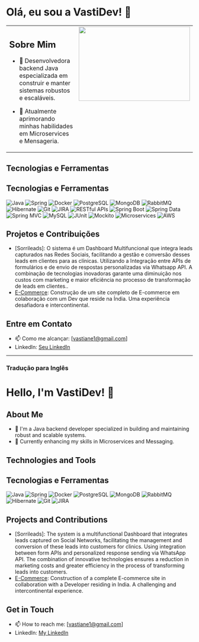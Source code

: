 # Olá, eu sou a VastiDev! 👋

<!-- Início da tabela para layout lado a lado -->
<table border="0">
 <tr>
  <td width="65%" valign="top">

## Sobre Mim
- 🔭 Desenvolvedora backend Java especializada em construir e manter sistemas robustos e escaláveis.
- 🌱 Atualmente aprimorando minhas habilidades em Microservices e Mensageria.

  </td>
  <!-- Certifique-se de que a próxima célula da tabela está diretamente ao lado da tag de fechamento do td anterior -->
  <td width="50%" valign="top">

<img src="https://media0.giphy.com/media/LMcB8XospGZO8UQq87/200w.webp?cid=ecf05e47jceqlv6p9dyzv08b6quo2sw1vlpr9e5c7up4gipo&rid=200w.webp&ct=g" width="300" height="200" />

  </td>
 </tr>
</table>
<!-- Fim da tabela -->

## Tecnologias e Ferramentas
## Tecnologias e Ferramentas
![Java](https://img.shields.io/badge/-Java-007396?style=flat-square&logo=java)
![Spring](https://img.shields.io/badge/-Spring-6DB33F?style=flat-square&logo=spring)
![Docker](https://img.shields.io/badge/-Docker-2496ED?style=flat-square&logo=docker)
![PostgreSQL](https://img.shields.io/badge/-PostgreSQL-4169E1?style=flat-square&logo=postgresql)
![MongoDB](https://img.shields.io/badge/-MongoDB-47A248?style=flat-square&logo=mongodb)
![RabbitMQ](https://img.shields.io/badge/-RabbitMQ-FF6600?style=flat-square&logo=rabbitmq)
![Hibernate](https://img.shields.io/badge/-Hibernate-59666C?style=flat-square&logo=hibernate)
![Git](https://img.shields.io/badge/-Git-F05032?style=flat-square&logo=git)
![JIRA](https://img.shields.io/badge/-JIRA-0052CC?style=flat-square&logo=jira)
![RESTful APIs](https://img.shields.io/badge/-RESTful%20APIs-009688?style=flat-square&logo=java&logoColor=white)
![Spring Boot](https://img.shields.io/badge/-Spring%20Boot-6DB33F?style=flat-square&logo=spring-boot)
![Spring Data](https://img.shields.io/badge/-Spring%20Data-6DB33F?style=flat-square&logo=spring)
![Spring MVC](https://img.shields.io/badge/-Spring%20MVC-6DB33F?style=flat-square&logo=spring)
![MySQL](https://img.shields.io/badge/-MySQL-4479A1?style=flat-square&logo=mysql&logoColor=white)
![JUnit](https://img.shields.io/badge/-JUnit-25A162?style=flat-square&logo=junit5&logoColor=white)
![Mockito](https://img.shields.io/badge/-Mockito-989898?style=flat-square)
![Microservices](https://img.shields.io/badge/-Microservices-FFCA28?style=flat-square)
![AWS](https://img.shields.io/badge/-AWS-232F3E?style=flat-square&logo=amazon-aws&logoColor=white)


## Projetos e Contribuições
- [Sorrileads]: O sistema é um Dashboard Multifuncional que integra leads capturados nas Redes Sociais, facilitando a gestão e conversão desses leads em clientes para as clínicas. Utilizando a Integração entre APIs de formulários e de envio de respostas personalizadas via Whatsapp API. A combinação de tecnologias inovadoras garante uma diminuição nos custos com marketing e maior eficiência no processo de transformação de leads em clientes..
- [E-Commerce](https://github.com/VastiDev/E-COMMERCE): Construção de um site completo de E-commerce em colaboração com um Dev que reside na Índia. Uma experiência desafiadora e intercontinental.


## Entre em Contato
- 📫 Como me alcançar: [vastiane1@gmail.com]
- LinkedIn: [Seu LinkedIn](https://www.linkedin.com/in/vastidev/)

<!---
VastiDev/VastiDev is a ✨ special ✨ repository because its `README.md` (this file) appears on your GitHub profile.
You can click the Preview link to take a look at your changes.
--->
---

### Tradução para Inglês


# Hello, I'm VastiDev! 👋

## About Me
- 🔭 I'm a Java backend developer specialized in building and maintaining robust and scalable systems.
- 🌱 Currently enhancing my skills in Microservices and Messaging.

## Technologies and Tools
## Tecnologias e Ferramentas
![Java](https://img.shields.io/badge/-Java-007396?style=flat-square&logo=java)
![Spring](https://img.shields.io/badge/-Spring-6DB33F?style=flat-square&logo=spring)
![Docker](https://img.shields.io/badge/-Docker-2496ED?style=flat-square&logo=docker)
![PostgreSQL](https://img.shields.io/badge/-PostgreSQL-4169E1?style=flat-square&logo=postgresql)
![MongoDB](https://img.shields.io/badge/-MongoDB-47A248?style=flat-square&logo=mongodb)
![RabbitMQ](https://img.shields.io/badge/-RabbitMQ-FF6600?style=flat-square&logo=rabbitmq)
![Hibernate](https://img.shields.io/badge/-Hibernate-59666C?style=flat-square&logo=hibernate)
![Git](https://img.shields.io/badge/-Git-F05032?style=flat-square&logo=git)
![JIRA](https://img.shields.io/badge/-JIRA-0052CC?style=flat-square&logo=jira)


## Projects and Contributions
- [Sorrileads]: The system is a multifunctional Dashboard that integrates leads captured on Social Networks, facilitating the management and conversion of these leads into customers for clinics. Using integration between form APIs and personalized response sending via WhatsApp API. The combination of innovative technologies ensures a reduction in marketing costs and greater efficiency in the process of transforming leads into customers.
- [E-Commerce](link-to-the-project): Construction of a complete E-commerce site in collaboration with a Developer residing in India. A challenging and intercontinental experience.

## Get in Touch
- 📫 How to reach me: [vastiane1@gmail.com]
- LinkedIn: [My LinkedIn](https://www.linkedin.com/in/vastidev/)

